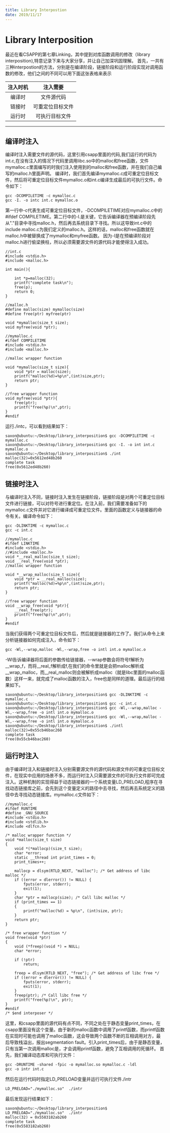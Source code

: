 ```yaml
---
title: Library Interpostion
date: 2019/11/17
---
```

# Library Interposition
最近在看CSAPP的第七章Linking，其中提到对库函数调用的修改（library interposition),特意记录下来与大家分享，并让自己加深巩固理解。
首先，一共有三种interpostion的方法，分别是在编译阶段，链接阶段和运行阶段实现对调用函数的修改，他们之间的不同可以用下面这张表格来表示

|注入时机|注入需要|
|:--:|:--:|
|编译时|文件源代码|
|链接时|可重定位目标文件|
|运行时|可执行目标文件|
***
## 编译时注入
编译时注入需要文件的源代码，这里引用csapp里面的代码,我们运行的代码为int.c,在没有注入的情况下代码里调用libc.so中的malloc和free函数，文件mymalloc.c里面编写的时我们注入使用到的malloc和free函数，并在我们自己编写的malloc.h里面声明。
编译时，我们首先编译mymalloc.c成可重定位目标文件，然后将可重定位目标文件mymalloc.o和int.c编译生成最后的可执行文件。命令如下：
```
gcc -DCOMPILETIME -c mymalloc.c
gcc -I. -o intc int.c mymalloc.o 
```
第一行中-c代表生成可重定位目标文件，-DCOMPILETIME对应mymalloc.c中的#ifdef COMPILETIME。第二行中的-I.是关键，它告诉编译器在预编译阶段先从"."目录中寻找malloc.h，然后再去系统目录下寻找。所以这导致int.c中的include malloc.c为我们定义的malloc.h。这样的话，malloc和free函数就在malloc.h中被替换成了mymalloc和myfree函数。
因为-I是在预编译阶段对malloc.h进行偷梁换柱，所以必须需要源文件的源代码才能使得注入成功。
```
//int.c
#include <stdio.h>
#include <malloc.h>

int main(){
    
    int *p=malloc(32);
    printf("complete task\n");
    free(p);
    return 0;
}
```
```
//malloc.h
#define malloc(size) mymalloc(size)
#define free(ptr) myfree(ptr)

void *mymalloc(size_t size);
void myfree(void *ptr);
```
```
//mymalloc.c
#ifdef COMPILETIME
#include <stdio.h>
#include <malloc.h>

//malloc wrapper function 

void *mymalloc(size_t size){
    void *ptr = malloc(size);
    printf("malloc(%d)=%p\n",(int)size,ptr);
    return ptr;
}

//free wrapper function
void myfree(void *ptr){
    free(ptr);
    printf("free(%p)\n",ptr);
}
#endif
```
运行./intc，可以看到结果如下：
```
saxon@ubuntu:~/Desktop/library_interposition$ gcc -DCOMPILETIME -c mymalloc.c 
saxon@ubuntu:~/Desktop/library_interposition$ gcc -I. -o int int.c mymalloc.o 
saxon@ubuntu:~/Desktop/library_interposition$ ./int 
malloc(32)=0x5612ed48b260
complete task
free(0x5612ed48b260)
```
## 链接时注入
与编译时注入不同，链接时注入发生在链接阶段，链接阶段是对两个可重定位目标文件进行链接，可以对符号进行重定位。在注入前，我们需要准备如下的mymalloc.c文件并对它进行编译成可重定位文件。里面的函数定义与链接器的命令有关。编译命令如下：
```
gcc -DLINKTIME -c mymalloc.c
gcc -c int.c
```
```
//mymalloc.c
#ifdef LINKTIME
#include <stdio.h>
//#include <malloc.h>
void *__real_malloc(size_t size);
void __real_free(void *ptr);
//malloc wrapper function 

void *__wrap_malloc(size_t size){
    void *ptr = __real_malloc(size);
    printf("malloc(%d)=%p\n",(int)size,ptr);
    return ptr;
}

//free wrapper function
void __wrap_free(void *ptr){
    __real_free(ptr);
    printf("free(%p)\n",ptr);
}
#endif
```
当我们获得两个可重定位目标文件后，然后就是链接器的工作了。我们从命令上来分析链接器如何完成注入，命令如下：
```
gcc -Wl,--wrap,malloc -Wl,--wrap,free -o intl int.o mymalloc.o 

```
-Wl告诉编译器将后面的参数传给链接器，--wrap参数会将符号f解析为__wrap_f，而将__real_f解析成f,在我们的命令里就是会把malloc解析成__wrap_malloc，而__real_malloc则会被解析成malloc（就是libc里面的malloc函数）这样一来，就完成了malloc函数的注入，free也是同样的道理。最后运行的结果如下。
```
saxon@ubuntu:~/Desktop/library_interposition$ gcc -DLINKTIME -c mymalloc.c
saxon@ubuntu:~/Desktop/library_interposition$ gcc -c int.c 
saxon@ubuntu:~/Desktop/library_interposition$ gcc -Wl,--wrap,malloc -Wl,--wrap,free -o intl int.o mymalloc.o 
saxon@ubuntu:~/Desktop/library_interposition$ gcc -Wl,--wrap,malloc -Wl,--wrap,free -o intl int.o mymalloc.o 
saxon@ubuntu:~/Desktop/library_interposition$ ./intl 
malloc(32)=0x55cb46bac260
complete task
free(0x55cb46bac260)
```
## 运行时注入
由于编译时注入和链接时注入分别需要源文件的源代码和源文件的可重定位目标文件，在现实中应用的场景不多，而运行时注入只需要源文件的可执行文件即可完成注入。这种机制的实现得益于动态链接器的一个系统变量LD_PRELOAD,程序在寻找动态链接库之前，会先到这个变量定义的路径中去寻找，然后再去系统定义的路径中去寻找动态链接库。mymalloc.c文件如下：
```
//mymalloc.c
#ifdef RUNTIME
#define _GNU_SOURCE
#include <stdio.h>
#include <stdlib.h>
#include <dlfcn.h>

/* malloc wrapper function */
void *malloc(size_t size)
{
    void *(*mallocp)(size_t size);
    char *error;
    static __thread int print_times = 0;
    print_times++;
    
    mallocp = dlsym(RTLD_NEXT, "malloc"); /* Get address of libc malloc */
    if ((error = dlerror()) != NULL) {
        fputs(error, stderr);
        exit(1);
    }
    char *ptr = mallocp(size); /* Call libc malloc */
    if (print_times == 1)
    {
        printf("malloc(%d) = %p\n", (int)size, ptr);
    }
    return ptr;
}

/* free wrapper function */
void free(void *ptr)
{
    void (*freep)(void *) = NULL;
    char *error;

    if (!ptr)
        return;

    freep = dlsym(RTLD_NEXT, "free"); /* Get address of libc free */
    if ((error = dlerror()) != NULL) {
        fputs(error, stderr);
        exit(1);
    }
    freep(ptr); /* Call libc free */
    printf("free(%p)\n", ptr);
}
#endif
/* $end interposer */
```
这里，和csapp里面的源代码有点不同，不同之处在于静态变量print_times，在csapp里面没有这个变量。由于新的malloc函数中调用了printf函数，而printf函数在实现时可能也调用了malloc函数，这会导致两个函数不断的互相调用对方，最后导致栈溢出，报出segmentation fault。引入print_times后，由于是静态变量，只有当第一次调用malloc是，才会调用printf函数，避免了互相调用的死循环。
首先，我们编译动态库和可执行文件：
```
gcc -DRUNTIME -shared -fpic -o mymalloc.so mymalloc.c -ldl
gcc -o intr int.c
```
然后在运行代码时指定LD_PRELOAD变量并运行可执行文件./intr
```
LD_PRELOAD="./mymalloc.so"  ./intr 
```
最后发现运行结果如下：
```
saxon@ubuntu:~/Desktop/library_interposition$ LD_PRELOAD="./mymalloc.so"  ./intr 
malloc(32) = 0x5583182ab260
complete task
free(0x5583182ab260)
```











